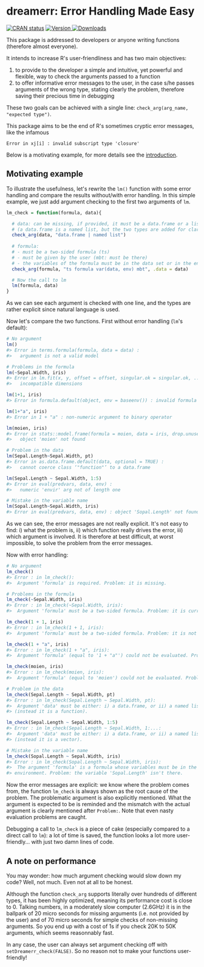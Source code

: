 


# dreamerr: Error Handling Made Easy

<a href="https://cran.r-project.org/web/checks/check_results_dreamerr.html"><img src="https://www.r-pkg.org/badges/version/dreamerr" alt="CRAN status"></a>
<a href="https://cran.r-project.org/package=dreamerr"><img src="http://www.r-pkg.org/badges/version/dreamerr" alt="Version"> </a>
<a href="https://ipub.com/dev-corner/apps/r-package-downloads/"> <img src="https://cranlogs.r-pkg.org/badges/dreamerr" alt = "Downloads"> </a>


This package is addressed to developers or anyone writing functions (therefore almost everyone).

It intends to increase R's user-friendliness and has two main objectives: 

1. to provide to the developer a simple and intuitive, yet powerful and flexible, way to check the arguments passed to a function
2. to offer informative error messages to the user, in the case s/he passes arguments of the wrong type, stating clearly the problem, therefore saving their precious time in debugging

These two goals can be achieved with a single line: `check_arg(arg_name, "expected type")`.

This package aims to be the end of R's sometimes cryptic error messages, like the infamous

```
Error in xj[i] : invalid subscript type 'closure'
```

Below is a motivating example, for more details see the [introduction](https://CRAN.R-project.org/package=dreamerr/vignettes/dreamerr_introduction.html).

## Motivating example

To illustrate the usefulness, let's rewrite the `lm()` function with some error handling and compare the results without/with error handling. In this simple example, we just add argument checking to the first two arguments of `lm`.

```r
lm_check = function(formula, data){

  # data: can be missing, if provided, it must be a data.frame or a list with names
  # (a data.frame is a named list, but the two types are added for clarity)
  check_arg(data, "data.frame | named list") 
  
  # formula: 
  # - must be a two-sided formula (ts)
  # - must be given by the user (mbt: must be there)
  # - the variables of the formula must be in the data set or in the environment (var(data, env))
  check_arg(formula, "ts formula var(data, env) mbt", .data = data)

  # Now the call to lm
  lm(formula, data)
}
```

As we can see each argument is checked with one line, and the types are rather explicit since natural language is used.

Now let's compare the two functions. First without error handling (`lm`'s default):

```r
# No argument
lm() 
#> Error in terms.formula(formula, data = data) : 
#>   argument is not a valid model

# Problems in the formula
lm(~Sepal.Width, iris) 
#> Error in lm.fit(x, y, offset = offset, singular.ok = singular.ok, ...) : 
#>   incompatible dimensions

lm(1+1, iris) 
#> Error in formula.default(object, env = baseenv()) : invalid formula

lm(1+"a", iris) 
#> Error in 1 + "a" : non-numeric argument to binary operator

lm(moien, iris) 
#> Error in stats::model.frame(formula = moien, data = iris, drop.unused.levels = TRUE) : 
#>   object 'moien' not found

# Problem in the data
lm(Sepal.Length~Sepal.Width, pt) 
#> Error in as.data.frame.default(data, optional = TRUE) : 
#>   cannot coerce class ‘"function"’ to a data.frame

lm(Sepal.Length ~ Sepal.Width, 1:5) 
#> Error in eval(predvars, data, env) : 
#>   numeric 'envir' arg not of length one

# Mistake in the variable name
lm(Sopal.Length~Sepal.Width, iris) 
#> Error in eval(predvars, data, env) : object 'Sopal.Length' not found

```

As we can see, the error messages are not really explicit. It's not easy to find: i) what the problem is, ii) which function really drives the error, iii) which argument is involved. It is therefore at best difficult, at worst impossible, to solve the problem from the error messages.

Now with error handling:

```r
# No argument
lm_check() 
#> Error : in lm_check():
#>  Argument 'formula' is required. Problem: it is missing.

# Problems in the formula
lm_check(~Sepal.Width, iris) 
#> Error : in lm_check(~Sepal.Width, iris):
#>  Argument 'formula' must be a two-sided formula. Problem: it is currently only one-sided.

lm_check(1 + 1, iris) 
#> Error : in lm_check(1 + 1, iris):
#>  Argument 'formula' must be a two-sided formula. Problem: it is not a formula (instead it is a vector).

lm_check(1 + "a", iris) 
#> Error : in lm_check(1 + "a", iris):
#>  Argument 'formula' (equal to '1 + "a"') could not be evaluated. Problem: non-numeric argument to binary operator.

lm_check(moien, iris) 
#> Error : in lm_check(moien, iris):
#>  Argument 'formula' (equal to 'moien') could not be evaluated. Problem: object 'moien' not found.

# Problem in the data
lm_check(Sepal.Length ~ Sepal.Width, pt) 
#> Error : in lm_check(Sepal.Length ~ Sepal.Width, pt):
#>  Argument 'data' must be either: i) a data.frame, or ii) a named list. Problem: it is not a data.frame nor a list
#> (instead it is a function).

lm_check(Sepal.Length ~ Sepal.Width, 1:5) 
#> Error : in lm_check(Sepal.Length ~ Sepal.Width, 1:...:
#>  Argument 'data' must be either: i) a data.frame, or ii) a named list. Problem: it is not a data.frame nor a list
#> (instead it is a vector).

# Mistake in the variable name
lm_check(Sopal.Length ~ Sepal.Width, iris) 
#> Error : in lm_check(Sopal.Length ~ Sepal.Width, iris):
#>  The argument 'formula' is a formula whose variables must be in the data set (given in argument 'data') or in the
#> environment. Problem: the variable 'Sopal.Length' isn't there.

```

Now the error messages are explicit: we know where the problem comes from, the function `lm_check` is always shown as the root cause of the problem. The problematic argument is also explicitly mentioned. What the argument is expected to be is reminded and the mismatch with the actual argument is clearly mentioned after `Problem:`. Note that even nasty evaluation problems are caught.

Debugging a call to `lm_check` is a piece of cake (especially compared to a direct call to `lm`): a lot of time is saved, the function looks a lot more user-friendly... with just two damn lines of code. 



## A note on performance

You may wonder: how much argument checking would slow down my code? Well, not much. Even not at all to be honest. 

Although the function `check_arg` supports literally over hundreds of different types, it has been highly optimized, meaning its performance cost is close to 0. Talking numbers, in a moderately slow computer (2.6GHz) it is in the ballpark of 20 micro seconds for missing arguments (i.e. not provided by the user) and of 70 micro seconds for simple checks of non-missing arguments. So you end up with a cost of 1s if you check 20K to 50K arguments, which seems reasonnably fast.

In any case, the user can always set argument checking off with `setDreamerr_check(FALSE)`. So no reason not to make your functions user-friendly!

